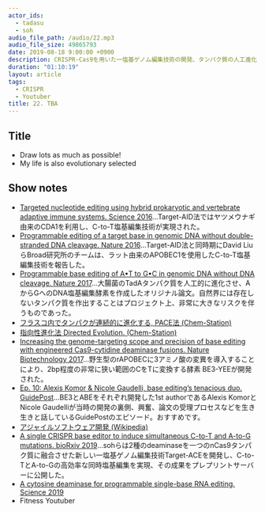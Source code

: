 ```yaml
---
actor_ids:
  - tadasu
  - soh
audio_file_path: /audio/22.mp3
audio_file_size: 49865793
date: 2019-08-18 9:00:00 +0900
description: CRISPR-Cas9を用いた一塩基ゲノム編集技術の開発、タンパク質の人工進化、研究開発におけるリスクテイク、フィットネス系のYoutuberについて話しました。 (出演：tadasu、soh）
duration: "01:10:19"
layout: article
tags: 
  - CRISPR
  - Youtuber
title: 22. TBA
---
```


## Title
- Draw lots as much as possible!
- My life is also evolutionary selected

## Show notes
- [Targeted nucleotide editing using hybrid prokaryotic and vertebrate adaptive immune systems. Science 2016](https://science.sciencemag.org/node/684051.full)...Target-AID法ではヤツメウナギ由来のCDA1を利用し、C-to-T塩基編集技術が実現された。
- [Programmable editing of a target base in genomic DNA without double-stranded DNA cleavage. Nature 2016](https://www.nature.com/articles/nature17946)...Target-AID法と同時期にDavid LiuらBroad研究所のチームは、ラット由来のAPOBEC1を使用したC-to-T塩基編集技術を報告した。
- [Programmable base editing of A•T to G•C in genomic DNA without DNA cleavage. Nature 2017](https://www.nature.com/articles/nature24644)...大腸菌のTadAタンパク質を人工的に進化させ、AからGへのDNA塩基編集酵素を作成したオリジナル論文。自然界には存在しないタンパク質を作出することはプロジェクト上、非常に大きなリスクを伴うものであった。
- [フラスコ内でタンパクが連続的に進化する, PACE法 (Chem-Station)](https://www.chem-station.com/blog/2017/11/aminoacyltrna.html)
- [指向性進化法 Directed Evolution. (Chem-Station)](https://www.chem-station.com/chemglossary/2017/11/directed-evolution.html)
- [Increasing the genome-targeting scope and precision of base editing with engineered Cas9-cytidine deaminase fusions. Nature Biotechnology 2017](https://www.nature.com/articles/nbt.3803)...野生型のrAPOBECに3アミノ酸の変異を導入することにより、2bp程度の非常に狭い範囲のCをTに変換する酵素 BE3-YEEが開発された。
- [Ep. 10: Alexis Komor & Nicole Gaudelli, base editing’s tenacious duo. GuidePost](https://soundcloud.com/guidepost/ep-10-alexis-komor-nicole-gaudelli-base-editings-tenacious-duo)...BE3とABEをそれぞれ開発した1st authorであるAlexis KomorとNicole Gaudelliが当時の開発の裏側、興奮、論文の受理プロセスなどを生き生きと話しているGuidePostのエピソード。おすすめです。
- [アジャイルソフトウェア開発 (Wikipedia)](https://ja.wikipedia.org/wiki/%E3%82%A2%E3%82%B8%E3%83%A3%E3%82%A4%E3%83%AB%E3%82%BD%E3%83%95%E3%83%88%E3%82%A6%E3%82%A7%E3%82%A2%E9%96%8B%E7%99%BA)
- [A single CRISPR base editor to induce simultaneous C-to-T and A-to-G mutations. bioRxiv 2019](https://www.biorxiv.org/content/10.1101/729269v1)...sohらは2種のdeaminaseを一つのnCas9タンパク質に融合させた新しい一塩基ゲノム編集技術Target-ACEを開発し、C-to-TとA-to-Gの高効率な同時塩基編集を実現、その成果をプレプリントサーバーに公開した。
- [A cytosine deaminase for programmable single-base RNA editing. Science 2019](https://science.sciencemag.org/content/365/6451/382)
- Fitness Youtuber
